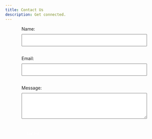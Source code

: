 ```yaml
---
title: Contact Us
description: Get connected.
---
```


<form action="submit_form.php" method="post" style="max-width: 400px; margin: 0 auto; text-align: left;">
        <label style="display: block; margin-bottom: 8px;">Name:</label>
        <input type="text" id="name" name="name" style="width: 100%; padding: 10px; margin-bottom: 16px; box-sizing: border-box;" required>

  <label style="display: block; margin-bottom: 8px;">Email:</label>
        <input type="email" id="email" name="email" style="width: 100%; padding: 10px; margin-bottom: 16px; box-sizing: border-box;" required>

  <label style="display: block; margin-bottom: 8px;">Message:</label>
        <textarea id="message" name="message" rows="4" style="width: 100%; padding: 10px; margin-bottom: 16px; box-sizing: border-box;" required></textarea>

  <button type="submit" style="background-color: #0000; color: white; padding: 10px 15px; border: none; border-radius: 4px; cursor: pointer;">Submit</button>
    </form>
